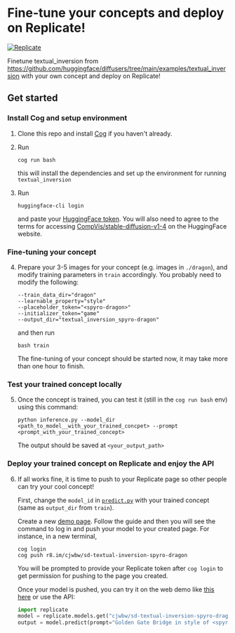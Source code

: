 # Fine-tune your concepts and deploy on Replicate!

[![Replicate](https://replicate.com/cjwbw/sd-textual-inversion-spyro-dragon/badge)](https://replicate.com/cjwbw/sd-textual-inversion-spyro-dragon)

Finetune textual_inversion from https://github.com/huggingface/diffusers/tree/main/examples/textual_inversion with your own concept and deploy on Replicate!

## Get started

### Install Cog and setup environment

1. Clone this repo and install [Cog](https://github.com/replicate/cog#install) if you haven't already.

2.  Run
    ```
    cog run bash
    ```

    this will install the dependencies and set up the environment for running `textual_inversion`

3. Run 

    ```
    huggingface-cli login
    ```

    and paste your [HuggingFace token](https://huggingface.co/settings/tokens). You will also need to agree to the terms for accessing [CompVis/stable-diffusion-v1-4](https://huggingface.co/CompVis/stable-diffusion-v1-4) on the HuggingFace website.




### Fine-tuning your concept
4. Prepare your 3-5 images for your concept (e.g. images in `./dragon`), and modify training parameters in `train` accordingly. You probably need to modify the following:
    ```
    --train_data_dir="dragon" 
    --learnable_property="style" 
    --placeholder_token="<spyro-dragon>"
    --initializer_token="game" 
    --output_dir="textual_inversion_spyro-dragon"
    ```
    and then run
    ```
    bash train
    ```
    The fine-tuning of your concept should be started now, it may take more than one hour to finish.

### Test your trained concept locally
5. Once the concept is trained, you can test it (still in the `cog run bash` env) using this command:
    ```
    python inference.py --model_dir <path_to_model__with_your_trained_concpet> --prompt <prompt_with_your_trained_concept> 
    ```
    The output should be saved at `<your_output_path>`

### Deploy your trained concept on Replicate and enjoy the API
6. If all works fine, it is time to push to your Replicate page so other people can try your cool concept!

    First, change the `model_id` in [`predict.py`](https://github.com/chenxwh/replicate-sd-textual-inversion/blob/main/predict.py#L15) with your trained concept (same as `output_dir` from `train`). 
    
    Create a new [demo page](https://replicate.com/create). Follow the guide and then you will see the command to log in and push your model to your created page.
    For instance, in a new terminal, 
    ```
    cog login
    cog push r8.im/cjwbw/sd-textual-inversion-spyro-dragon
    ```
    You will be prompted to provide your Replicate token after `cog login` to get permission for pushing to the page you created.

    Once your model is pushed, you can try it on the web demo like [this here](https://replicate.com/cjwbw/sd-textual-inversion-spyro-dragon) or use the API:

    ```py
    import replicate
    model = replicate.models.get("cjwbw/sd-textual-inversion-spyro-dragon")
    output = model.predict(prompt="Golden Gate Bridge in style of <spyro-dragon>")
    ```

